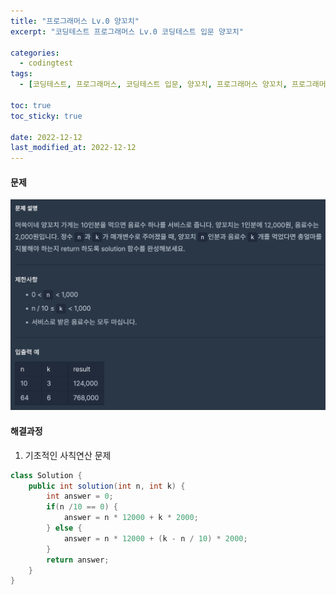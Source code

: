 ```yaml
---
title: "프로그래머스 Lv.0 양꼬치"
excerpt: "코딩테스트 프로그래머스 Lv.0 코딩테스트 입문 양꼬치"

categories:
  - codingtest
tags:
  - [코딩테스트, 프로그래머스, 코딩테스트 입문, 양꼬치, 프로그래머스 양꼬치, 프로그래머스 양꼬치, programmers, codingtest, 코딩테스트 연습, 프로그래머스 양꼬치 자바]

toc: true
toc_sticky: true
 
date: 2022-12-12
last_modified_at: 2022-12-12
---
```


#### 문제
![51](/assets/images/51.png)

#### 해결과정
1. 기초적인 사칙연산 문제

```java
class Solution {
    public int solution(int n, int k) {
        int answer = 0;
        if(n /10 == 0) {
            answer = n * 12000 + k * 2000;
        } else {
            answer = n * 12000 + (k - n / 10) * 2000;
        }
        return answer;
    }
}
```